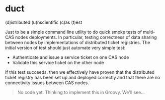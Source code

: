 # duct
(d)istributed (u)nscientific (c)as (t)est

Just to be a simple command line utility to do quick smoke tests of multi-CAS nodes deployments. In particular, testing correctness of data sharing between nodes by implementations of distributed ticket registries. The initial version of test should just automate very simple test:

* Authenticate and issue a service ticket on one CAS node
* Validate this service ticket on the other node

If this test succeeds, then we effectively have proven that the distributed ticket registry has been set up and deployed correctly and that there are no connectivity issues between CAS nodes.

> No code yet. Thinking to implement this in Groovy. We'll see...

